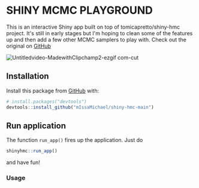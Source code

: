 # SHINY MCMC PLAYGROUND
This is an interactive Shiny app built on top of tomicapretto/shiny-hmc project. It's still in early stages but I'm hoping to clean some of the features up and then add a few other MCMC samplers to play with. Check out the original on [GitHub](https://github.com/tomicapretto/shiny-hmc)

![Untitledvideo-MadewithClipchamp2-ezgif com-cut](https://github.com/user-attachments/assets/a3bcbaff-7b04-4465-bbac-214b75ff298a)


## Installation

Install this package from [GitHub](https://github.com/) with:

```r
# install.packages("devtools")
devtools::install_github("mIssaMichael/shiny-hmc-main")
```

## Run application

The function `run_app()` fires up the application. Just do

``` r
shinyhmc::run_app()
```

and have fun!


### Usage
